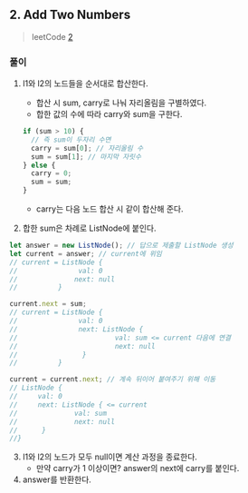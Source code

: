 ## 2. Add Two Numbers

> leetCode [2](https://leetcode.com/problems/add-two-numbers/)

### 풀이

1. l1와 l2의 노드들을 순서대로 합산한다.

   - 합산 시 sum, carry로 나눠 자리올림을 구별하였다.
   - 합한 값의 수에 따라 carry와 sum을 구한다.

   ```js
   if (sum > 10) {
     // 즉 sum이 두자리 수면
     carry = sum[0]; // 자리올림 수
     sum = sum[1]; // 마지막 자릿수
   } else {
     carry = 0;
     sum = sum;
   }
   ```

   - carry는 다음 노드 합산 시 같이 합산해 준다.

2. 합한 sum은 차례로 ListNode에 붙인다.

```js
let answer = new ListNode(); // 답으로 제출할 ListNode 생성
let current = answer; // current에 위임
// current = ListNode {
//               val: 0
//              next: null
//          }

current.next = sum;
// current = ListNode {
//               val: 0
//               next: ListNode {
//                        val: sum <= current 다음에 연결
//                        next: null
//                }
//          }

current = current.next; // 계속 뒤이어 붙여주기 위해 이동
// ListNode {
//     val: 0
//     next: ListNode { <= current
//              val: sum
//              next: null
//      }
//}
```

3. l1와 l2의 노드가 모두 null이면 계산 과정을 종료한다.
   - 만약 carry가 1 이상이면? answer의 next에 carry를 붙인다.
4. answer를 반환한다.
